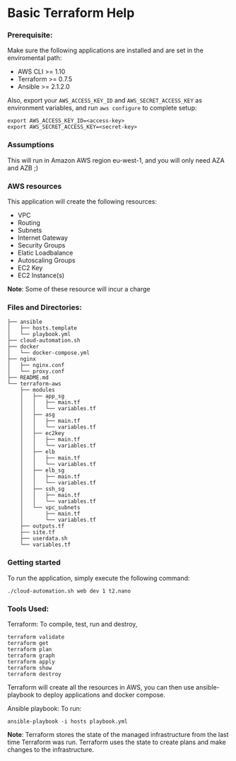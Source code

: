# Basic Terraform Help

### Prerequisite:

Make sure the following applications are installed and are set in the enviromental path:

- AWS CLI >= 1.10
- Terraform >= 0.7.5
- Ansible >= 2.1.2.0

Also, export your `AWS_ACCESS_KEY_ID` and `AWS_SECRET_ACCESS_KEY` as environment variables, and run `aws configure` to complete setup:

```shell
export AWS_ACCESS_KEY_ID=<access-key>
export AWS_SECRET_ACCESS_KEY=<secret-key>
```

### Assumptions

This will run in Amazon AWS region eu-west-1, and you will only need AZA and AZB ;)

### AWS resources

This application will create the following resources:

 * VPC
 * Routing
 * Subnets
 * Internet Gateway
 * Security Groups
 * Elatic Loadbalance
 * Autoscaling Groups
 * EC2 Key
 * EC2 Instance(s)

**Note**: Some of these resource will incur a charge

### Files and Directories:

```
├── ansible
│   ├── hosts.template
│   └── playbook.yml
├── cloud-automation.sh
├── docker
│   └── docker-compose.yml
├── nginx
│   ├── nginx.conf
│   └── proxy.conf
├── README.md
└── terraform-aws
    ├── modules
    │   ├── app_sg
    │   │   ├── main.tf
    │   │   └── variables.tf
    │   ├── asg
    │   │   ├── main.tf
    │   │   └── variables.tf
    │   ├── ec2key
    │   │   ├── main.tf
    │   │   └── variables.tf
    │   ├── elb
    │   │   ├── main.tf
    │   │   └── variables.tf
    │   ├── elb_sg
    │   │   ├── main.tf
    │   │   └── variables.tf
    │   ├── ssh_sg
    │   │   ├── main.tf
    │   │   └── variables.tf
    │   └── vpc_subnets
    │       ├── main.tf
    │       └── variables.tf
    ├── outputs.tf
    ├── site.tf
    ├── userdata.sh
    └── variables.tf
```
### Getting started

To run the application, simply execute the following command:
```shell
./cloud-automation.sh web dev 1 t2.nano
```

### Tools Used:

Terraform: To compile, test, run and destroy,
```shell
terraform validate
terraform get
terraform plan
terraform graph
terraform apply
terraform show
terraform destroy
```
Terraform will create all the resources in AWS, you can then use ansible-playbook to deploy applications and docker compose.

Ansible playbook: To run:
```shell
ansible-playbook -i hosts playbook.yml
```
**Note**: Terraform stores the state of the managed infrastructure from the last time Terraform was run. Terraform uses the state to create plans and make changes to the infrastructure.
